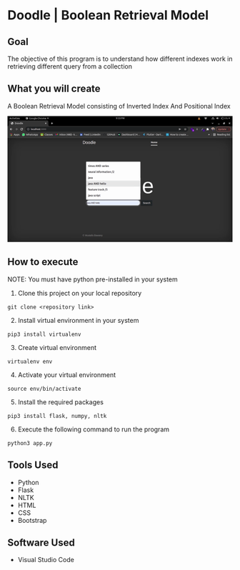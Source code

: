 
# Doodle | Boolean Retrieval Model

## Goal

The objective of this program is to understand how different indexes work in retrieving different query from a collection


## What you will create

A Boolean Retrieval Model consisting of Inverted Index And Positional Index

![Finished Website](https://github.com/mustafabawany/Boolean-Retrieval-Model/blob/main/Project_Demo.gif)

## How to execute
NOTE: You must have python pre-installed in your system
1. Clone this project on your local repository
```
git clone <repository link>
```
2. Install virtual environment in your system
```
pip3 install virtualenv
```
3. Create virtual environment
```
virtualenv env
```
4. Activate your virtual environment
```
source env/bin/activate
```
5. Install the required packages
```
pip3 install flask, numpy, nltk
```
6. Execute the following command to run the program
```
python3 app.py
```

## Tools Used

- Python
- Flask
- NLTK
- HTML
- CSS
- Bootstrap

## Software Used
- Visual Studio Code
